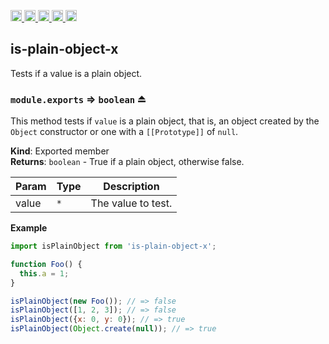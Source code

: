 <a href="https://travis-ci.org/Xotic750/is-plain-object-x"
  title="Travis status">
<img
  src="https://travis-ci.org/Xotic750/is-plain-object-x.svg?branch=master"
  alt="Travis status" height="18">
</a>
<a href="https://david-dm.org/Xotic750/is-plain-object-x"
  title="Dependency status">
<img src="https://david-dm.org/Xotic750/is-plain-object-x/status.svg"
  alt="Dependency status" height="18"/>
</a>
<a
  href="https://david-dm.org/Xotic750/is-plain-object-x?type=dev"
  title="devDependency status">
<img src="https://david-dm.org/Xotic750/is-plain-object-x/dev-status.svg"
  alt="devDependency status" height="18"/>
</a>
<a href="https://badge.fury.io/js/is-plain-object-x"
  title="npm version">
<img src="https://badge.fury.io/js/is-plain-object-x.svg"
  alt="npm version" height="18">
</a>
<a href="https://www.jsdelivr.com/package/npm/is-plain-object-x"
  title="jsDelivr hits">
<img src="https://data.jsdelivr.com/v1/package/npm/is-plain-object-x/badge?style=rounded"
  alt="jsDelivr hits" height="18">
</a>

<a name="module_is-plain-object-x"></a>

## is-plain-object-x

Tests if a value is a plain object.

<a name="exp_module_is-plain-object-x--module.exports"></a>

### `module.exports` ⇒ <code>boolean</code> ⏏

This method tests if `value` is a plain object, that is, an object created by
the `Object` constructor or one with a `[[Prototype]]` of `null`.

**Kind**: Exported member  
**Returns**: <code>boolean</code> - True if a plain object, otherwise false.

| Param | Type            | Description        |
| ----- | --------------- | ------------------ |
| value | <code>\*</code> | The value to test. |

**Example**

```js
import isPlainObject from 'is-plain-object-x';

function Foo() {
  this.a = 1;
}

isPlainObject(new Foo()); // => false
isPlainObject([1, 2, 3]); // => false
isPlainObject({x: 0, y: 0}); // => true
isPlainObject(Object.create(null)); // => true
```
